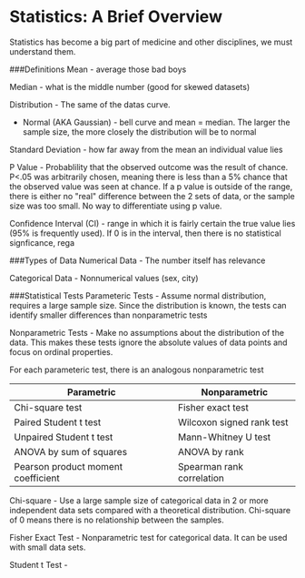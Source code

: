# Statistics: A Brief Overview
Statistics has become a big part of medicine and other disciplines, we must understand them.

###Definitions
Mean - average those bad boys

Median - what is the middle number (good for skewed datasets)

Distribution - The same of the datas curve.
- Normal (AKA Gaussian) - bell curve and mean = median. The larger the sample size, the more closely the distribution will be to normal

Standard Deviation - how far away from the mean an individual value lies

P Value - Probablility that the observed outcome was the result of chance. P<.05 was arbitrarily chosen, meaning there is less than a 5% chance that the observed value was seen at chance. If a p value is outside of the range, there is either no "real" difference between the 2 sets of data, or the sample size was too small. No way to differentiate using p value.

Confidence Interval (CI) - range in which it is fairly certain the true value lies (95% is frequently used). If 0 is in the interval, then there is no statistical signficance, rega

###Types of Data
Numerical Data - The number itself has relevance

Categorical Data - Nonnumerical values (sex, city)

###Statistical Tests
Parameteric Tests - Assume normal distribution, requires a large sample size. Since the distribution is known, the tests can identify smaller differences than nonparametric tests

Nonparametric Tests - Make no assumptions about the distribution of the data. This makes these tests ignore the absolute values of data points and focus on ordinal properties.

For each parameteric test, there is an analogous nonparametric test

| Parametric  | Nonparametric |
| ------------- | ------------- |
| Chi-square test  | Fisher exact test  |
| Paired Student t test  | Wilcoxon signed rank test  |
| Unpaired Student t test  | Mann-Whitney U test  |
| ANOVA by sum of squares  | ANOVA by rank  |
| Pearson product moment coefficient  | Spearman rank correlation  |

Chi-square - Use a large sample size of categorical data in 2 or more independent data sets compared with a theoretical distribution. Chi-square of 0 means there is no relationship between the samples.

Fisher Exact Test - Nonparametric test for categorical data. It can be used with small data sets.

Student t Test - 

